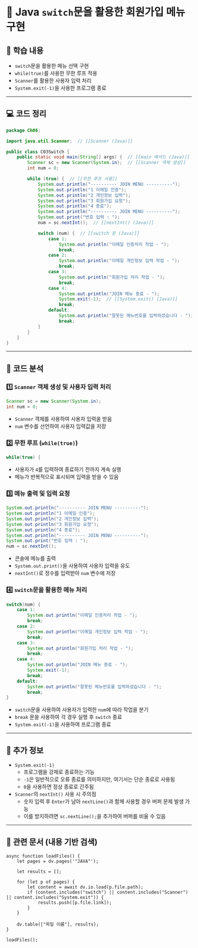 # 📝 Java `switch`문을 활용한 회원가입 메뉴 구현

## 📌 학습 내용

- `switch`문을 활용한 메뉴 선택 구현
- `while(true)`를 사용한 무한 루프 적용
- `Scanner`를 활용한 사용자 입력 처리
- `System.exit(-1)`을 사용한 프로그램 종료

---

## 💻 코드 정리

```java
package Ch06;

import java.util.Scanner;  // [[Scanner (Java)]]

public class C03Switch {
    public static void main(String[] args) {  // [[main 메서드 (Java)]]
        Scanner sc = new Scanner(System.in);  // [[Scanner 객체 생성]]
        int num = 0;

        while (true) {  // [[무한 루프 사용]]
            System.out.println("---------- JOIN MENU ----------");
            System.out.println("1 이메일 인증");
            System.out.println("2 개인정보 입력");
            System.out.println("3 회원가입 요청");
            System.out.println("4 종료");
            System.out.println("---------- JOIN MENU ----------");
            System.out.print("번호 입력 : ");
            num = sc.nextInt();  // [[nextInt() (Java)]]

            switch (num) {  // [[switch 문 (Java)]]
                case 1:
                    System.out.println("이메일 인증처리 작업 - ");
                    break;
                case 2:
                    System.out.println("이메일 개인정보 입력 작업 - ");
                    break;
                case 3:
                    System.out.println("회원가입 처리 작업 - ");
                    break;
                case 4:
                    System.out.println("JOIN 메뉴 종료 - ");
                    System.exit(-1);  // [[System.exit() (Java)]]
                    break;
                default:
                    System.out.println("잘못된 메뉴번호를 입력하셨습니다 - ");
                    break;
            }
        }
    }
}
```

---

## 🔎 코드 분석

### 1️⃣ **`Scanner` 객체 생성 및 사용자 입력 처리**

```java
Scanner sc = new Scanner(System.in);
int num = 0;
```

- `Scanner` 객체를 사용하여 사용자 입력을 받음
- `num` 변수를 선언하여 사용자 입력값을 저장

### 2️⃣ **무한 루프 (`while(true)`)**

```java
while(true) {
```

- 사용자가 `4`를 입력하여 종료하기 전까지 계속 실행
- 메뉴가 반복적으로 표시되며 입력을 받을 수 있음

### 3️⃣ **메뉴 출력 및 입력 요청**

```java
System.out.println("---------- JOIN MENU ----------");
System.out.println("1 이메일 인증");
System.out.println("2 개인정보 입력");
System.out.println("3 회원가입 요청");
System.out.println("4 종료");
System.out.println("---------- JOIN MENU ----------");
System.out.print("번호 입력 : ");
num = sc.nextInt();
```

- 콘솔에 메뉴를 출력
- `System.out.print()`을 사용하여 사용자 입력을 유도
- `nextInt()`로 정수를 입력받아 `num` 변수에 저장

### 4️⃣ **`switch`문을 활용한 메뉴 처리**

```java
switch(num) {
    case 1:
        System.out.println("이메일 인증처리 작업 - ");
        break;
    case 2:
        System.out.println("이메일 개인정보 입력 작업 - ");
        break;
    case 3:
        System.out.println("회원가입 처리 작업 - ");
        break;
    case 4:
        System.out.println("JOIN 메뉴 종료 - ");
        System.exit(-1);
        break;
    default:
        System.out.println("잘못된 메뉴번호를 입력하셨습니다 - ");
        break;
}
```

- `switch`문을 사용하여 사용자가 입력한 `num`에 따라 작업을 분기
- `break` 문을 사용하여 각 경우 실행 후 `switch` 종료
- `System.exit(-1)`을 사용하여 프로그램 종료

---

## 🔎 추가 정보

- `System.exit(-1)`
    - 프로그램을 강제로 종료하는 기능
    - `-1`은 일반적으로 오류 종료를 의미하지만, 여기서는 단순 종료로 사용됨
    - `0`을 사용하면 정상 종료로 간주됨
- `Scanner`의 `nextInt()` 사용 시 주의점
    - 숫자 입력 후 `Enter`가 남아 `nextLine()`과 함께 사용할 경우 버퍼 문제 발생 가능
    - 이를 방지하려면 `sc.nextLine();`을 추가하여 버퍼를 비울 수 있음

---

## 📌 관련 문서 (내용 기반 검색)

```dataviewjs
async function loadFiles() {
    let pages = dv.pages('"JAVA"');  

    let results = [];

    for (let p of pages) {
        let content = await dv.io.load(p.file.path); 
        if (content.includes("switch") || content.includes("Scanner") || content.includes("System.exit")) {
            results.push([p.file.link]); 
        }
    }

    dv.table(["파일 이름"], results);
}

loadFiles();
```